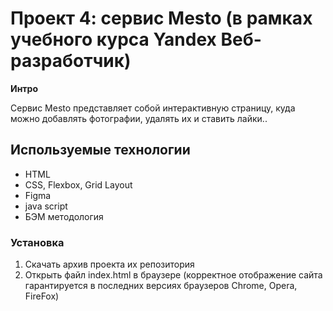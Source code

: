 # Проект 4: сервис Mesto (в рамках учебного курса Yandex Beб-разработчик)

**Интро**

Сервис Mesto представляет собой интерактивную страницу, куда можно добавлять фотографии, удалять их и ставить лайки..

## Используемые технологии
* HTML
* CSS, Flexbox, Grid Layout
* Figma
* java script
* БЭМ методология

### Установка

1. Скачать архив проекта их репозитория
2. Открыть файл index.html в браузере (корректное отображение сайта гарантируется в последних версиях браузеров Chrome, Opera, FireFox)
